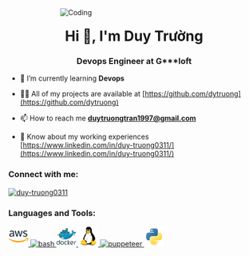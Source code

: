 <img align="right" alt="Coding" width="400" src="https://cdn.dribbble.com/users/1162077/screenshots/5403918/focus-animation.gif"> 
<h1 align="center">Hi 👋, I'm Duy Trường</h1>
<h3 align="center">Devops Engineer at G***loft</h3>

- 🌱 I’m currently learning **Devops**

- 👨‍💻 All of my projects are available at [https://github.com/dytruong](https://github.com/dytruong)

- 📫 How to reach me **duytruongtran1997@gmail.com**

- 📄 Know about my working experiences [https://www.linkedin.com/in/duy-truong0311/](https://www.linkedin.com/in/duy-truong0311/)

 
<h3 align="left">Connect with me:</h3>
<p align="left">
<a href="https://linkedin.com/in/duy-truong0311" target="blank"><img align="center" src="https://raw.githubusercontent.com/rahuldkjain/github-profile-readme-generator/master/src/images/icons/Social/linked-in-alt.svg" alt="duy-truong0311" height="30" width="40" /></a>
</p>

<h3 align="left">Languages and Tools:</h3>
<p align="left"> <a href="https://aws.amazon.com" target="_blank" rel="noreferrer"> <img src="https://raw.githubusercontent.com/devicons/devicon/master/icons/amazonwebservices/amazonwebservices-original-wordmark.svg" alt="aws" width="40" height="40"/> </a> <a href="https://www.gnu.org/software/bash/" target="_blank" rel="noreferrer"> <img src="https://www.vectorlogo.zone/logos/gnu_bash/gnu_bash-icon.svg" alt="bash" width="40" height="40"/> </a> <a href="https://www.docker.com/" target="_blank" rel="noreferrer"> <img src="https://raw.githubusercontent.com/devicons/devicon/master/icons/docker/docker-original-wordmark.svg" alt="docker" width="40" height="40"/> </a> <a href="https://www.linux.org/" target="_blank" rel="noreferrer"> <img src="https://raw.githubusercontent.com/devicons/devicon/master/icons/linux/linux-original.svg" alt="linux" width="40" height="40"/> </a> <a href="https://github.com/puppeteer/puppeteer" target="_blank" rel="noreferrer"> <img src="https://www.vectorlogo.zone/logos/pptrdev/pptrdev-official.svg" alt="puppeteer" width="40" height="40"/> </a> <a href="https://www.python.org" target="_blank" rel="noreferrer"> <img src="https://raw.githubusercontent.com/devicons/devicon/master/icons/python/python-original.svg" alt="python" width="40" height="40"/> </a> </p>

